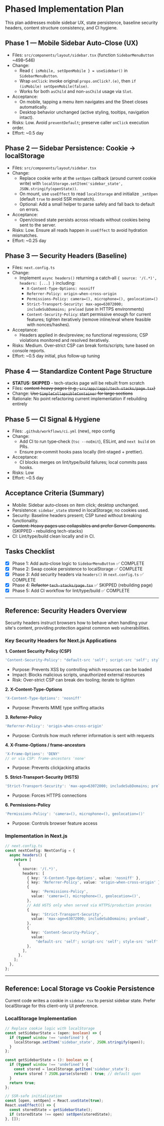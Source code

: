 # Phased Implementation Plan

This plan addresses mobile sidebar UX, state persistence, baseline security headers, content structure consistency, and CI hygiene.

## Phase 1 — Mobile Sidebar Auto-Close (UX)

- Files: `src/components/layout/sidebar.tsx` (function `SidebarMenuButton` ~498–546)
- Change:
  - Read `{ isMobile, setOpenMobile } = useSidebar()` in `SidebarMenuButton`.
  - Wrap `onClick`: invoke original `props.onClick?.(e)`, then `if (isMobile) setOpenMobile(false)`.
  - Works for both `asChild` and non-`asChild` usage via `Slot`.
- Acceptance:
  - On mobile, tapping a menu item navigates and the Sheet closes automatically.
  - Desktop behavior unchanged (active styling, tooltips, navigation intact).
- Risks: Low. Avoid `preventDefault`; preserve caller `onClick` execution order.
- Effort: ~0.5 day

## Phase 2 — Sidebar Persistence: Cookie → localStorage

- Files: `src/components/layout/sidebar.tsx`
- Change:
  - Replace cookie write at the `setOpen` callback (around current cookie write) with `localStorage.setItem('sidebar_state', JSON.stringify(openState))`.
  - On mount, use `useEffect` to read `localStorage` and initialize `_setOpen` (default `true` to avoid SSR mismatch).
  - Optional: Add a small helper to parse safely and fall back to default on errors.
- Acceptance:
  - Open/closed state persists across reloads without cookies being sent to the server.
- Risks: Low. Ensure all reads happen in `useEffect` to avoid hydration mismatches.
- Effort: ~0.25 day

## Phase 3 — Security Headers (Baseline)

- Files: `next.config.ts`
- Change:
  - Implement `async headers()` returning a catch‑all `{ source: '/(.*)', headers: [...] }` including:
    - `X-Content-Type-Options: nosniff`
    - `Referrer-Policy: origin-when-cross-origin`
    - `Permissions-Policy: camera=(), microphone=(), geolocation=()`
    - `Strict-Transport-Security: max-age=63072000; includeSubDomains; preload` (use in HTTPS environments)
    - `Content-Security-Policy`: start permissive enough for current features; tighten iteratively (remove inline/eval where feasible with nonces/hashes).
- Acceptance:
  - Headers applied in dev/preview; no functional regressions; CSP violations monitored and resolved iteratively.
- Risks: Medium. Over‑strict CSP can break fonts/scripts; tune based on console reports.
- Effort: ~0.5 day initial, plus follow‑up tuning

## Phase 4 — Standardize Content Page Structure

- **STATUS: SKIPPED** - tech-stacks page will be rebuilt from scratch
- Files: ~~content‑heavy pages (e.g., `src/app/(app)/tech-stacks/page.tsx`)~~
- Change: ~~Use `SimpleCollapsibleContainer` for large sections~~
- Rationale: No point refactoring current implementation if rebuilding entirely

## Phase 5 — CI Signal & Hygiene

- Files: `.github/workflows/ci.yml` (new), repo config
- Change:
  - Add CI to run type‑check (`tsc --noEmit`), ESLint, and `next build` on PRs.
  - Ensure pre‑commit hooks pass locally (lint-staged + prettier).
- Acceptance:
  - CI blocks merges on lint/type/build failures; local commits pass hooks.
- Risks: Low
- Effort: ~0.5 day

## Acceptance Criteria (Summary)

- Mobile: Sidebar auto‑closes on item click; desktop unchanged.
- Persistence: `sidebar_state` stored in localStorage; no cookies used.
- Security: Baseline headers present; CSP tuned without breaking functionality.
- ~~Content: Heavy pages use collapsibles and prefer Server Components.~~ (SKIPPED - rebuilding tech-stacks)
- CI: Lint/type/build clean locally and in CI.

## Tasks Checklist

- [x] Phase 1: Add auto‑close logic to `SidebarMenuButton` ✅ COMPLETE
- [x] Phase 2: Swap cookie persistence to localStorage ✅ COMPLETE
- [x] Phase 3: Add security headers via `headers()` in `next.config.ts` ✅ COMPLETE
- [x] Phase 4: ~~Refactor `tech-stacks/page.tsx`~~ ✅ SKIPPED (rebuilding page)
- [x] Phase 5: Add CI workflow for lint/type/build ✅ COMPLETE

---

## Reference: Security Headers Overview

Security headers instruct browsers how to behave when handling your site's content, providing protection against common web vulnerabilities.

### Key Security Headers for Next.js Applications

**1. Content Security Policy (CSP)**

```typescript
'Content-Security-Policy': "default-src 'self'; script-src 'self'; style-src 'self' 'unsafe-inline'; img-src 'self' data: https:; font-src 'self' data:; connect-src 'self' https:; frame-ancestors 'none'"
```

- Purpose: Prevents XSS by controlling which resources can be loaded
- Impact: Blocks malicious scripts, unauthorized external resources
- Risk: Over‑strict CSP can break dev tooling; iterate to tighten

**2. X-Content-Type-Options**

```typescript
'X-Content-Type-Options': 'nosniff'
```

- Purpose: Prevents MIME type sniffing attacks

**3. Referrer-Policy**

```typescript
'Referrer-Policy': 'origin-when-cross-origin'
```

- Purpose: Controls how much referrer information is sent with requests

**4. X-Frame-Options / frame-ancestors**

```typescript
'X-Frame-Options': 'DENY'
// or via CSP: frame-ancestors 'none'
```

- Purpose: Prevents clickjacking attacks

**5. Strict-Transport-Security (HSTS)**

```typescript
'Strict-Transport-Security': 'max-age=63072000; includeSubDomains; preload'
```

- Purpose: Forces HTTPS connections

**6. Permissions-Policy**

```typescript
'Permissions-Policy': 'camera=(), microphone=(), geolocation=()'
```

- Purpose: Controls browser feature access

### Implementation in Next.js

```typescript
// next.config.ts
const nextConfig: NextConfig = {
  async headers() {
    return [
      {
        source: '/(.*)',
        headers: [
          { key: 'X-Content-Type-Options', value: 'nosniff' },
          { key: 'Referrer-Policy', value: 'origin-when-cross-origin' },
          {
            key: 'Permissions-Policy',
            value: 'camera=(), microphone=(), geolocation=()',
          },
          // Add HSTS only when served via HTTPS/production proxies
          {
            key: 'Strict-Transport-Security',
            value: 'max-age=63072000; includeSubDomains; preload',
          },
          {
            key: 'Content-Security-Policy',
            value:
              "default-src 'self'; script-src 'self'; style-src 'self' 'unsafe-inline'; img-src 'self' data: https:; font-src 'self' data:; connect-src 'self' https:; frame-ancestors 'none'",
          },
        ],
      },
    ];
  },
};
```

---

## Reference: Local Storage vs Cookie Persistence

Current code writes a cookie in `sidebar.tsx` to persist sidebar state. Prefer localStorage for this client-only UI preference.

### LocalStorage Implementation

```typescript
// Replace cookie logic with localStorage
const setSidebarState = (open: boolean) => {
  if (typeof window !== 'undefined') {
    localStorage.setItem('sidebar_state', JSON.stringify(open));
  }
};

const getSidebarState = (): boolean => {
  if (typeof window !== 'undefined') {
    const stored = localStorage.getItem('sidebar_state');
    return stored ? JSON.parse(stored) : true; // default open
  }
  return true;
};

// SSR-safe initialization
const [open, setOpen] = React.useState(true);
React.useEffect(() => {
  const storedState = getSidebarState();
  if (storedState !== open) setOpen(storedState);
}, []);
```
